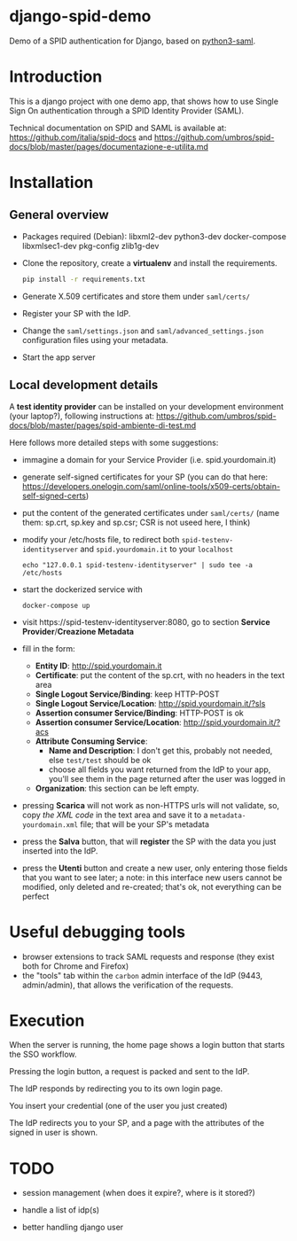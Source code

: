 # django-spid-demo
Demo of a SPID authentication for Django,
based on [python3-saml](https://github.com/onelogin/python3-saml).


# Introduction
This is a django project with one demo app, that shows how to use
Single Sign On authentication through a SPID Identity Provider (SAML).

Technical documentation on SPID and SAML is available at:
https://github.com/italia/spid-docs and
https://github.com/umbros/spid-docs/blob/master/pages/documentazione-e-utilita.md


# Installation

## General overview

* Packages required (Debian): 
	libxml2-dev python3-dev docker-compose libxmlsec1-dev pkg-config zlib1g-dev

* Clone the repository, create a **virtualenv** and install the requirements.
  ``` bash
  pip install -r requirements.txt
  ````
* Generate X.509 certificates and store them under ``saml/certs/``
* Register your SP with the IdP.

* Change the ``saml/settings.json`` and ``saml/advanced_settings.json``
  configuration files using your metadata.

* Start the app server


## Local development details

A **test identity provider** can be installed on your development environment
(your laptop?), following instructions at:
https://github.com/umbros/spid-docs/blob/master/pages/spid-ambiente-di-test.md

Here follows more detailed steps with some suggestions:

* immagine a domain for your Service Provider (i.e. spid.yourdomain.it)

* generate self-signed certificates for your SP (you can do that here:
  https://developers.onelogin.com/saml/online-tools/x509-certs/obtain-self-signed-certs)

* put the content of the generated certificates under ``saml/certs/``
  (name them: sp.crt, sp.key and sp.csr; CSR is not useed here, I think)

* modify your /etc/hosts file, to redirect both
  ``spid-testenv-identityserver`` and ``spid.yourdomain.it`` to your ``localhost``
  ```
  echo "127.0.0.1 spid-testenv-identityserver" | sudo tee -a /etc/hosts
  ```

* start the dockerized service with
  ```
  docker-compose up
  ```

* visit https://spid-testenv-identityserver:8080, go to section
  **Service Provider**/**Creazione Metadata**

* fill in the form:
    * **Entity ID**: http://spid.yourdomain.it
    * **Certificate**: put the content of the sp.crt, with no
      headers in the text area
    * **Single Logout Service/Binding**: keep HTTP-POST
    * **Single Logout Service/Location**: http://spid.yourdomain.it/?sls
    * **Assertion consumer Service/Binding**: HTTP-POST is ok
    * **Assertion consumer Service/Location**:
      http://spid.yourdomain.it/?acs
    * **Attribute  Consuming Service**:
        * **Name and Description**: I don't get this, probably not
          needed, else `test/test` should be ok
        * choose all fields you want returned from the IdP to your
          app, you'll see them in the page returned after the
          user was logged in
    * **Organization**: this section can be left empty.

* pressing **Scarica** will not work as non-HTTPS urls will not validate,
  so, copy *the XML code* in the text area and save it to a
  ``metadata-yourdomain.xml`` file; that will be your SP's metadata

* press the **Salva** button, that will **register** the SP with the data
  you just inserted into the IdP.

* press the **Utenti** button and create a new user,
  only entering those fields that you want to see later;
  a note: in this interface new users cannot be modified, only deleted
  and re-created; that's ok, not everything can be perfect

# Useful debugging tools

- browser extensions to track SAML requests and response
  (they exist both for Chrome and Firefox)
- the "tools" tab within the ``carbon`` admin interface of the IdP
  (9443, admin/admin), that allows the verification of the requests.


# Execution

When the server is running, the home page shows a login button that
starts the SSO workflow.

Pressing the login button, a request is packed and sent to the IdP.

The IdP responds by redirecting you to its own login page.

You insert your credential (one of the user you just created)

The IdP redirects you to your SP, and a page with the attributes of the
signed in user is shown.

# TODO

- session management (when does it expire?, where is it stored?)

- handle a list of idp(s)

- better handling django user
